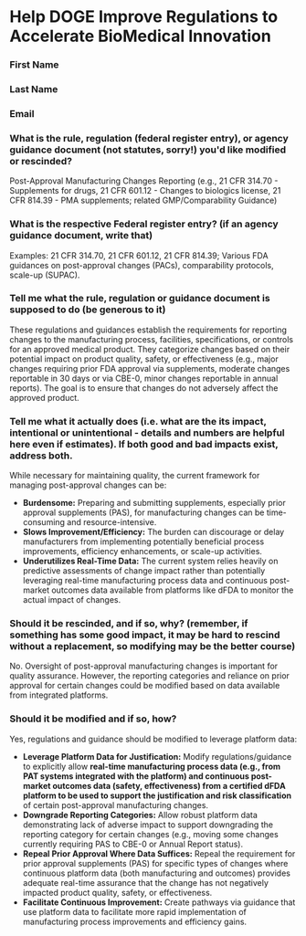 # Help DOGE Improve Regulations to Accelerate BioMedical Innovation

### First Name

### Last Name

### Email

### What is the rule, regulation (federal register entry), or agency guidance document (not statutes, sorry!) you'd like modified or rescinded?

Post-Approval Manufacturing Changes Reporting (e.g., 21 CFR 314.70 - Supplements for drugs, 21 CFR 601.12 - Changes to biologics license, 21 CFR 814.39 - PMA supplements; related GMP/Comparability Guidance)

### What is the respective Federal register entry? (if an agency guidance document, write that)

Examples: 21 CFR 314.70, 21 CFR 601.12, 21 CFR 814.39; Various FDA guidances on post-approval changes (PACs), comparability protocols, scale-up (SUPAC).

### Tell me what the rule, regulation or guidance document is supposed to do (be generous to it)

These regulations and guidances establish the requirements for reporting changes to the manufacturing process, facilities, specifications, or controls for an approved medical product. They categorize changes based on their potential impact on product quality, safety, or effectiveness (e.g., major changes requiring prior FDA approval via supplements, moderate changes reportable in 30 days or via CBE-0, minor changes reportable in annual reports). The goal is to ensure that changes do not adversely affect the approved product.

### Tell me what it actually does (i.e. what are the its impact, intentional or unintentional - details and numbers are helpful here even if estimates). If both good and bad impacts exist, address both.

While necessary for maintaining quality, the current framework for managing post-approval changes can be:
*   **Burdensome:** Preparing and submitting supplements, especially prior approval supplements (PAS), for manufacturing changes can be time-consuming and resource-intensive.
*   **Slows Improvement/Efficiency:** The burden can discourage or delay manufacturers from implementing potentially beneficial process improvements, efficiency enhancements, or scale-up activities.
*   **Underutilizes Real-Time Data:** The current system relies heavily on predictive assessments of change impact rather than potentially leveraging real-time manufacturing process data and continuous post-market outcomes data available from platforms like dFDA to monitor the actual impact of changes.

### Should it be rescinded, and if so, why? (remember, if something has some good impact, it may be hard to rescind without a replacement, so modifying may be the better course)

No. Oversight of post-approval manufacturing changes is important for quality assurance. However, the reporting categories and reliance on prior approval for certain changes could be modified based on data available from integrated platforms.

### Should it be modified and if so, how?

Yes, regulations and guidance should be modified to leverage platform data:
*   **Leverage Platform Data for Justification:** Modify regulations/guidance to explicitly allow **real-time manufacturing process data (e.g., from PAT systems integrated with the platform) and continuous post-market outcomes data (safety, effectiveness) from a certified dFDA platform to be used to support the justification and risk classification** of certain post-approval manufacturing changes.
*   **Downgrade Reporting Categories:** Allow robust platform data demonstrating lack of adverse impact to support downgrading the reporting category for certain changes (e.g., moving some changes currently requiring PAS to CBE-0 or Annual Report status).
*   **Repeal Prior Approval Where Data Suffices:** Repeal the requirement for prior approval supplements (PAS) for specific types of changes where continuous platform data (both manufacturing and outcomes) provides adequate real-time assurance that the change has not negatively impacted product quality, safety, or effectiveness.
*   **Facilitate Continuous Improvement:** Create pathways via guidance that use platform data to facilitate more rapid implementation of manufacturing process improvements and efficiency gains. 
